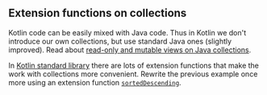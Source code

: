 ## Extension functions on collections

Kotlin code can be easily mixed with Java code.
Thus in Kotlin we don't introduce our own collections, but use standard Java ones (slightly improved).
Read about [read-only and mutable views on Java collections](read-only_and_mutable_collections).

In [Kotlin standard library](kotlin_stdlib)
there are lots of extension functions that make the work with collections more convenient.
Rewrite the previous example once more using an extension function
[`sortedDescending`](sorted_descending).